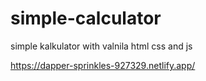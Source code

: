 # simple-calculator
simple kalkulator with valnila html css and js

https://dapper-sprinkles-927329.netlify.app/
